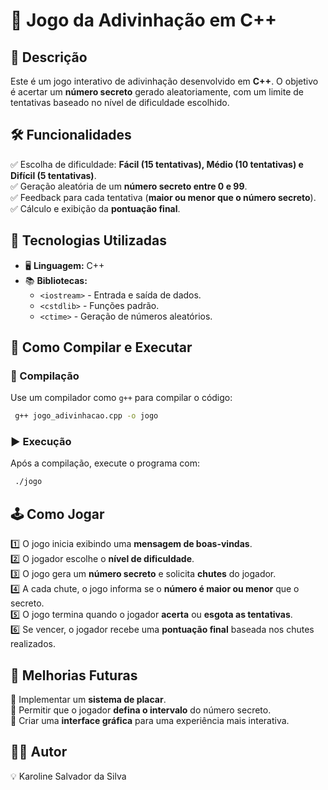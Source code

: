 # 🎯 Jogo da Adivinhação em C++

## 📝 Descrição
Este é um jogo interativo de adivinhação desenvolvido em **C++**. O objetivo é acertar um **número secreto** gerado aleatoriamente, com um limite de tentativas baseado no nível de dificuldade escolhido.

## 🛠️ Funcionalidades
✅ Escolha de dificuldade: **Fácil (15 tentativas), Médio (10 tentativas) e Difícil (5 tentativas)**.  
✅ Geração aleatória de um **número secreto entre 0 e 99**.  
✅ Feedback para cada tentativa (**maior ou menor que o número secreto**).  
✅ Cálculo e exibição da **pontuação final**.  

## 🚀 Tecnologias Utilizadas
- 🖥️ **Linguagem:** C++
- 📚 **Bibliotecas:**
  - `<iostream>` - Entrada e saída de dados.
  - `<cstdlib>` - Funções padrão.
  - `<ctime>` - Geração de números aleatórios.

## 📌 Como Compilar e Executar
### 🔨 Compilação
Use um compilador como `g++` para compilar o código:
```sh
 g++ jogo_adivinhacao.cpp -o jogo
```

### ▶️ Execução
Após a compilação, execute o programa com:
```sh
 ./jogo
```

## 🕹️ Como Jogar
1️⃣ O jogo inicia exibindo uma **mensagem de boas-vindas**.  
2️⃣ O jogador escolhe o **nível de dificuldade**.  
3️⃣ O jogo gera um **número secreto** e solicita **chutes** do jogador.  
4️⃣ A cada chute, o jogo informa se o **número é maior ou menor** que o secreto.  
5️⃣ O jogo termina quando o jogador **acerta** ou **esgota as tentativas**.  
6️⃣ Se vencer, o jogador recebe uma **pontuação final** baseada nos chutes realizados.  

## 🔮 Melhorias Futuras
🚀 Implementar um **sistema de placar**.  
🚀 Permitir que o jogador **defina o intervalo** do número secreto.  
🚀 Criar uma **interface gráfica** para uma experiência mais interativa.  

## 👩‍💻 Autor
💡 Karoline Salvador da Silva

